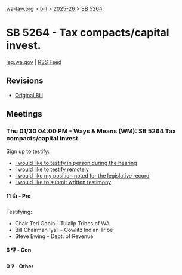 [wa-law.org](/) > [bill](/bill/) > [2025-26](/bill/2025-26/) > [SB 5264](/bill/2025-26/sb/5264/)

# SB 5264 - Tax compacts/capital invest.
[leg.wa.gov](https://app.leg.wa.gov/billsummary?BillNumber=5264&Year=2025&Initiative=false) | [RSS Feed](./rss.xml)

## Revisions
* [Original Bill](1/)

## Meetings
### Thu 01/30 04:00 PM - Ways & Means (WM): SB 5264 Tax compacts/capital invest.
Sign up to testify:
* [I would like to testify in person during the hearing](https://app.leg.wa.gov/csi/Testifier/Add?chamber=House&mId=32548&aId=162072&caId=25047&tId=1)
* [I would like to testify remotely](https://app.leg.wa.gov/csi/Testifier/Add?chamber=House&mId=32548&aId=162072&caId=25047&tId=2)
* [I would like my position noted for the legislative record](https://app.leg.wa.gov/csi/Testifier/Add?chamber=House&mId=32548&aId=162072&caId=25047&tId=3)
* [I would like to submit written testimony](https://app.leg.wa.gov/csi/Testifier/Add?chamber=House&mId=32548&aId=162072&caId=25047&tId=4)

#### 11 👍 - Pro
Testifying:
* Chair Teri Gobin - Tulalip Tribes of WA
* Bill Chairman Iyall - Cowlitz Indian Tribe
* Steve Ewing - Dept. of Revenue

#### 6 👎 - Con

#### 0 ❓ - Other
